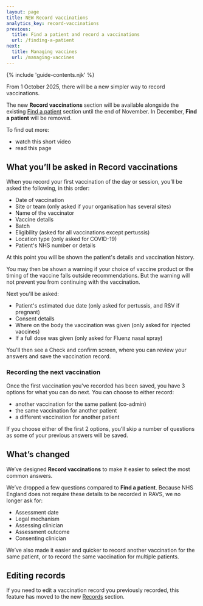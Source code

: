 ```yaml
---
layout: page
title: NEW Record vaccinations
analytics_key: record-vaccinations
previous:
  title: Find a patient and record a vaccinations
  url: /finding-a-patient
next:
  title: Managing vaccines
  url: /managing-vaccines
---
```


{% include 'guide-contents.njk' %}

From 1 October 2025, there will be a new simpler way to record vaccinations.
 
The new **Record vaccinations** section will be available alongside the existing [Find a patient](https://guide.ravs.england.nhs.uk/finding-a-patient/) section until the end of November. In December, **Find a patient** will be removed.  

To find out more: 

* watch this short video
* read this page


## What you’ll be asked in Record vaccinations

When you record your first vaccination of the day or session, you’ll be asked the following, in this order:

* Date of vaccination
* Site or team (only asked if your organisation has several sites)
* Name of the vaccinator
* Vaccine details
* Batch
* Eligibility (asked for all vaccinations except pertussis)
* Location type (only asked for COVID-19)
* Patient's NHS number or details 
 
At this point you will be shown the patient's details and vaccination history.  

You may then be shown a warning if your choice of vaccine product or the timing of the vaccine falls outside recommendations. But the warning will not prevent you from continuing with the vaccination. 

Next you'll be asked: 

* Patient's estimated due date (only asked for pertussis, and RSV if pregnant)
* Consent details
* Where on the body the vaccination was given (only asked for injected vaccines)
* If a full dose was given (only asked for Fluenz nasal spray) 
 
You'll then see a Check and confirm screen, where you can review your answers and save the vaccination record.  

### Recording the next vaccination 

Once the first vaccination you've recorded has been saved, you have 3 options for what you can do next. You can choose to either record: 

* another vaccination for the same patient (co-admin)
* the same vaccination for another patient
* a different vaccination for another patient  

If you choose either of the first 2 options, you’ll skip a number of questions as some of your previous answers will be saved. 

## What’s changed

We’ve designed **Record vaccinations** to make it easier to select the most common answers. 

We’ve dropped a few questions compared to **Find a patient**. Because NHS England does not require these details to be recorded in RAVS, we no longer ask for: 

* Assessment date
* Legal mechanism
* Assessing clinician
* Assessment outcome
* Consenting clinician 
  
We’ve also made it easier and quicker to record another vaccination for the same patient, or to record the same vaccination for multiple patients.  
 
## Editing records

If you need to edit a vaccination record you previously recorded, this feature has moved to the new [Records](https://guide.ravs.england.nhs.uk/records/) section.
